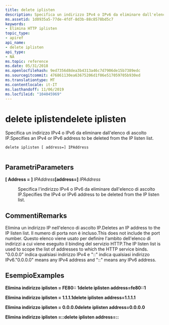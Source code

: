 ```yaml
---
title: delete iplisten
description: Specifica un indirizzo IPv4 o IPv6 da eliminare dall'elenco di ascolto IP.
ms.assetid: 1d0935a5-77de-4fdf-8d3b-88c8578bd5c7
keywords:
- Elimina HTTP iplisten
topic_type:
- apiref
api_name:
- delete iplisten
api_type:
- NA
ms.topic: reference
ms.date: 05/31/2018
ms.openlocfilehash: 9ed7356d8dea3b4313a46c7d7906de15b7389edc
ms.sourcegitcommit: 476861130ea63675206d1f06e517059705b930ed
ms.translationtype: MT
ms.contentlocale: it-IT
ms.lasthandoff: 11/06/2019
ms.locfileid: "104045969"
---
```

# <a name="delete-iplisten"></a><span data-ttu-id="116cb-104">delete iplisten</span><span class="sxs-lookup"><span data-stu-id="116cb-104">delete iplisten</span></span>

<span data-ttu-id="116cb-105">Specifica un indirizzo IPv4 o IPv6 da eliminare dall'elenco di ascolto IP.</span><span class="sxs-lookup"><span data-stu-id="116cb-105">Specifies an IPv4 or IPv6 address to be deleted from the IP listen list.</span></span>

``` syntax
delete iplisten [ address=] IPAddress
 
```

## <a name="parameters"></a><span data-ttu-id="116cb-106">Parametri</span><span class="sxs-lookup"><span data-stu-id="116cb-106">Parameters</span></span>

<dl> <dt>

<span data-ttu-id="116cb-107"><span id="_address___IPAddress"></span><span id="_address___ipaddress"></span><span id="_ADDRESS___IPADDRESS"></span>**\[ Address = \]** *IPAddress*</span><span class="sxs-lookup"><span data-stu-id="116cb-107"><span id="_address___IPAddress"></span><span id="_address___ipaddress"></span><span id="_ADDRESS___IPADDRESS"></span>**\[address=\]** *IPAddress*</span></span>
</dt> <dd>

<span data-ttu-id="116cb-108">Specifica l'indirizzo IPv4 o IPv6 da eliminare dall'elenco di ascolto IP.</span><span class="sxs-lookup"><span data-stu-id="116cb-108">Specifies the IPv4 or IPv6 address to be deleted from the IP listen list.</span></span>

</dd> </dl>

## <a name="remarks"></a><span data-ttu-id="116cb-109">Commenti</span><span class="sxs-lookup"><span data-stu-id="116cb-109">Remarks</span></span>

<span data-ttu-id="116cb-110">Elimina un indirizzo IP nell'elenco di ascolto IP.</span><span class="sxs-lookup"><span data-stu-id="116cb-110">Deletes an IP address to the IP listen list.</span></span> <span data-ttu-id="116cb-111">Il numero di porta non è incluso.</span><span class="sxs-lookup"><span data-stu-id="116cb-111">This does not include the port number.</span></span> <span data-ttu-id="116cb-112">Questo elenco viene usato per definire l'ambito dell'elenco di indirizzi a cui viene eseguito il binding del servizio HTTP.</span><span class="sxs-lookup"><span data-stu-id="116cb-112">The IP listen list is used to scope the list of addresses to which the HTTP service binds.</span></span> <span data-ttu-id="116cb-113">"0.0.0.0" indica qualsiasi indirizzo IPv4 e "::" indica qualsiasi indirizzo IPv6.</span><span class="sxs-lookup"><span data-stu-id="116cb-113">"0.0.0.0" means any IPv4 address and "::" means any IPv6 address.</span></span>

## <a name="examples"></a><span data-ttu-id="116cb-114">Esempio</span><span class="sxs-lookup"><span data-stu-id="116cb-114">Examples</span></span>

<span data-ttu-id="116cb-115">**Elimina indirizzo iplisten = FE80:: 1**</span><span class="sxs-lookup"><span data-stu-id="116cb-115">**delete iplisten address=fe80::1**</span></span>

<span data-ttu-id="116cb-116">**Elimina indirizzo iplisten = 1.1.1.1**</span><span class="sxs-lookup"><span data-stu-id="116cb-116">**delete iplisten address=1.1.1.1**</span></span>

<span data-ttu-id="116cb-117">**Elimina indirizzo iplisten = 0.0.0.0**</span><span class="sxs-lookup"><span data-stu-id="116cb-117">**delete iplisten address=0.0.0.0**</span></span>

<span data-ttu-id="116cb-118">**Elimina indirizzo iplisten =::**</span><span class="sxs-lookup"><span data-stu-id="116cb-118">**delete iplisten address=::**</span></span>

 

 




